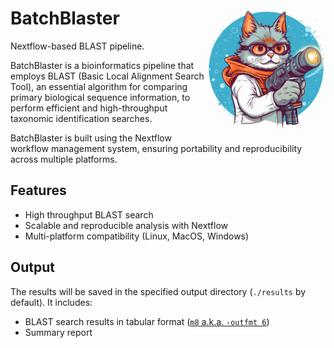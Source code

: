 # BatchBlaster  <img src='assets/BatchBlaster_Logo.webp' align="right" height="200" />

Nextflow-based BLAST pipeline.  

BatchBlaster is a bioinformatics pipeline that employs BLAST (Basic Local Alignment Search Tool), an essential algorithm for comparing primary biological sequence information, to perform efficient and high-throughput taxonomic identification searches.  

BatchBlaster is built using the Nextflow workflow management system, ensuring portability and reproducibility across multiple platforms.  
## Features

- High throughput BLAST search  
- Scalable and reproducible analysis with Nextflow  
- Multi-platform compatibility (Linux, MacOS, Windows)  

## Output

The results will be saved in the specified output directory (`./results` by default). It includes:

- BLAST search results in tabular format ([`m8` a.k.a. `-outfmt 6`](https://www.metagenomics.wiki/tools/blast/blastn-output-format-6))  
- Summary report  

